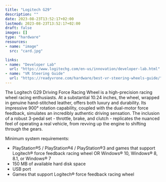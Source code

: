 ```yaml
---
title: "Logitech G29"
description: ""
date: 2023-08-23T13:52:17+02:00
lastmod: 2023-08-23T13:52:17+02:00
draft: false
images: []
type: "hardware"
resources:
- name: "image"
  src: "card.jpg"

links:
- name: "Developer Lab"
  url: "https://www.logitechg.com/en-us/innovation/developer-lab.html"
- name: "VR Steering Guide"
  url: "https://readyvrone.com/hardware/best-vr-steering-wheels-guide/"
---
```

The Logitech G29 Driving Force Racing Wheel is a high-precision racing wheel racing enthusiasts. At a substantial 10.24 inches, the wheel, wrapped in genuine hand-stitched leather, offers both luxury and durability. Its impressive 900° rotation capability, coupled with the dual-motor force feedback, simulates an incredibly authentic driving sensation. The inclusion of a robust 3-pedal set - throttle, brake, and clutch - replicates the nuanced feel of operating a real vehicle, from revving up the engine to shifting through the gears.

Minimum system requirements:

- PlayStation®5 / PlayStation®4 / PlayStation®3 and games that support Logitech® force feedback racing wheel OR Windows® 10, Windows® 8, 8.1, or Windows® 7
- 150 MB of available hard disk space
- USB port
- Games that support Logitech® force feedback racing wheel